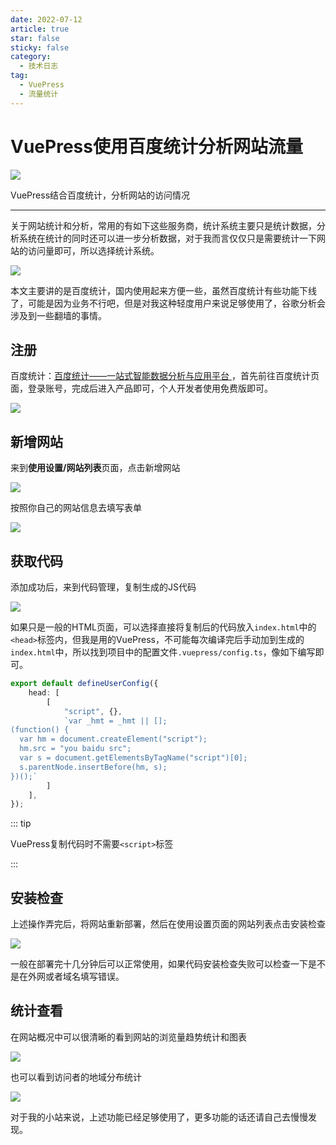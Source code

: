 ```yaml
---
date: 2022-07-12
article: true
star: false
sticky: false
category:
  - 技术日志
tag:
  - VuePress
  - 流量统计
---
```

# VuePress使用百度统计分析网站流量
![](https://public-1308755698.cos.ap-chongqing.myqcloud.com//img/202304021705229.png)

VuePress结合百度统计，分析网站的访问情况

<!-- more -->
---

关于网站统计和分析，常用的有如下这些服务商，统计系统主要只是统计数据，分析系统在统计的同时还可以进一步分析数据，对于我而言仅仅只是需要统计一下网站的访问量即可，所以选择统计系统。

![](https://picx.zhimg.com/80/45924912141b6a0162c61cf7e0764b5f_1440w.webp?source=1940ef5c)

本文主要讲的是百度统计，国内使用起来方便一些，虽然百度统计有些功能下线了，可能是因为业务不行吧，但是对我这种轻度用户来说足够使用了，谷歌分析会涉及到一些翻墙的事情。

## 注册

百度统计：[百度统计——一站式智能数据分析与应用平台 ](https://tongji.baidu.com/web5/10000539386/welcome/login)，首先前往百度统计页面，登录账号，完成后进入产品即可，个人开发者使用免费版即可。

![](https://public-1308755698.cos.ap-chongqing.myqcloud.com//img/202304021714418.png)

## 新增网站

来到**使用设置/网站列表**页面，点击新增网站

![](https://public-1308755698.cos.ap-chongqing.myqcloud.com//img/202304021715003.png)

按照你自己的网站信息去填写表单

![](https://public-1308755698.cos.ap-chongqing.myqcloud.com//img/202304021716906.png)

## 获取代码

添加成功后，来到代码管理，复制生成的JS代码

![](https://public-1308755698.cos.ap-chongqing.myqcloud.com//img/202304021719873.png)

如果只是一般的HTML页面，可以选择直接将复制后的代码放入`index.html`中的`<head>`标签内，但我是用的VuePress，不可能每次编译完后手动加到生成的`index.html`中，所以找到项目中的配置文件`.vuepress/config.ts`，像如下编写即可。

```typescript
export default defineUserConfig({
    head: [
        [
            "script", {},
            `var _hmt = _hmt || [];
(function() {
  var hm = document.createElement("script");
  hm.src = "you baidu src";
  var s = document.getElementsByTagName("script")[0]; 
  s.parentNode.insertBefore(hm, s);
})();`
        ]
    ],
});
```

::: tip

VuePress复制代码时不需要`<script>`标签

:::

## 安装检查

上述操作弄完后，将网站重新部署，然后在使用设置页面的网站列表点击安装检查

![](https://public-1308755698.cos.ap-chongqing.myqcloud.com//img/202304021726479.png)

一般在部署完十几分钟后可以正常使用，如果代码安装检查失败可以检查一下是不是在外网或者域名填写错误。

## 统计查看

在网站概况中可以很清晰的看到网站的浏览量趋势统计和图表

![](https://public-1308755698.cos.ap-chongqing.myqcloud.com//img/202304021729234.png)

也可以看到访问者的地域分布统计

![](https://public-1308755698.cos.ap-chongqing.myqcloud.com//img/202304022049101.png)

对于我的小站来说，上述功能已经足够使用了，更多功能的话还请自己去慢慢发现。
